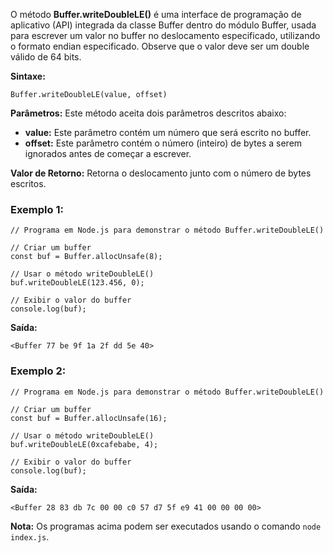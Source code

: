 O método **Buffer.writeDoubleLE()** é uma interface de programação de aplicativo (API) integrada da classe Buffer dentro do módulo Buffer, usada para escrever um valor no buffer no deslocamento especificado, utilizando o formato endian especificado. Observe que o valor deve ser um double válido de 64 bits.

**Sintaxe:**

```
Buffer.writeDoubleLE(value, offset)
```

**Parâmetros:** Este método aceita dois parâmetros descritos abaixo:

- **value:** Este parâmetro contém um número que será escrito no buffer.
- **offset:** Este parâmetro contém o número (inteiro) de bytes a serem ignorados antes de começar a escrever.

**Valor de Retorno:** Retorna o deslocamento junto com o número de bytes escritos.

### Exemplo 1:

```
// Programa em Node.js para demonstrar o método Buffer.writeDoubleLE()

// Criar um buffer
const buf = Buffer.allocUnsafe(8);

// Usar o método writeDoubleLE()
buf.writeDoubleLE(123.456, 0);

// Exibir o valor do buffer
console.log(buf);
```

**Saída:**

```
<Buffer 77 be 9f 1a 2f dd 5e 40>
```

### Exemplo 2:

```
// Programa em Node.js para demonstrar o método Buffer.writeDoubleLE()

// Criar um buffer
const buf = Buffer.allocUnsafe(16);

// Usar o método writeDoubleLE()
buf.writeDoubleLE(0xcafebabe, 4);

// Exibir o valor do buffer
console.log(buf);
```

**Saída:**

```
<Buffer 28 83 db 7c 00 00 c0 57 d7 5f e9 41 00 00 00 00>
```

**Nota:** Os programas acima podem ser executados usando o comando `node index.js`.



